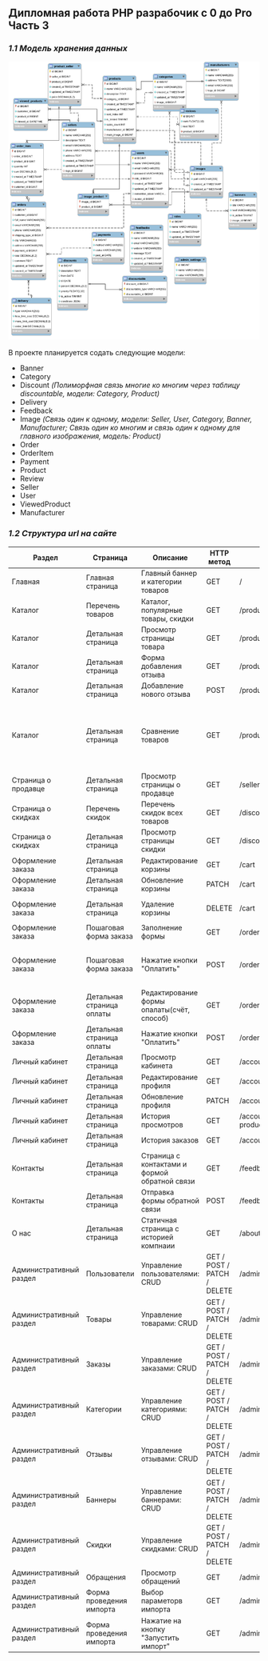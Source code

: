 
## Дипломная работа PHP разрабочик с 0 до Pro Часть 3


### _1.1 Модель хранения данных_

![Alt text](project/shop_schema_ver7.png?raw=true "Модель хранения данных")

В проекте планируется содать следующие модели:
- Banner
- Category
- Discount _(Полиморфная связь многие ко многим через таблицу discountable, модели: Category, Product)_
- Delivery
- Feedback
- Image _(Связь один к одному, модели: Seller, User, Category, Banner, Manufacturer; Связь один ко многим и связь один к одному для главного изображения, модель: Product)_
- Order
- OrderItem
- Payment
- Product
- Review
- Seller
- User
- ViewedProduct
- Manufacturer

### _1.2 Cтруктура url на сайте_


| Раздел | Страница | Описание | HTTP метод | Route name| URL | Комментарий |
| ------ | ------ | ------ | ------ | ------ | ------ | ------ |
| Главная | Главная страница | Главный баннер и категории товаров | GET | / | banners |- |
| Каталог | Перечень товаров | Каталог, популярные товары, скидки | GET | /products/ | products.index |- |
| Каталог | Детальная страница | Просмотр страницы товара | GET | /products/\<slug> | products.show |- |
| Каталог | Детальная страница | Форма добавления отзыва | GET | /products/\<slug>/reviews | reviews.create |- |
| Каталог | Детальная страница | Добавление нового отзыва | POST | /products/\<slug>/reviews | reviews.store |- |
| Каталог | Детальная страница | Сравнение товаров | GET | /products/comparison | comparison |id сравниваемых товаров добавляются в сессию и выгружаются из неё при сравнении |
| Страница о продавце | Детальная страница | Просмотр страницы о продавце | GET | /sellers/\<id> | sellers.show |- |
| Страница о скидках  | Перечень скидок | Перечень скидок всех товаров | GET | /discounts | discounts.index |- |
| Страница о скидках  | Детальная страница | Просмотр страницы скидки | GET | /discounts/\<id> | discounts.show |- |
| Оформление заказа | Детальная страница | Редактирование корзины | GET | /cart | carts.edit |- |
| Оформление заказа | Детальная страница | Обновление корзины | PATCH | /cart | carts.update |- |
| Оформление заказа | Детальная страница | Удаление корзины | DELETE | /cart | carts.destroy |удаление корзины из сессии |
| Оформление заказа | Пошаговая форма заказа | Заполнение формы | GET | /orders | orders.create |- |
| Оформление заказа | Пошаговая форма заказа | Нажатие кнопки "Оплатить" | POST | /orders | orders.store |Создание нового заказа, запись корзины в БД в order_items |
| Оформление заказа | Детальная страница оплаты | Редактирование формы опалаты(счёт, способ) | GET | /orders/\<id>/checkin | payments.create |- |
| Оформление заказа | Детальная страница оплаты | Нажатие кнопки "Оплатить" | POST | /orders/\<id>/checkin | payments.store |- |
| Личный кабинет | Детальная страница | Просмотр кабинета | GET | /account | account.show |- |
| Личный кабинет | Детальная страница | Редактирование профиля | GET | /account/profile | account.edit |- |
| Личный кабинет | Детальная страница | Обновление профиля | PATCH | /account/profile | account.update |- |
| Личный кабинет | Детальная страница | История просмотров | GET | /account/viewed-products | account.viewed-products |- |
| Личный кабинет | Детальная страница | История заказов | GET | /account/orders-history | account.order-history |- |
| Контакты | Детальная страница | Страница с контактами и формой обратной связи | GET | /feedbacks | feedbacks.create |- |
| Контакты | Детальная страница | Отправка формы обратной связи | POST | /feedbacks | feedbacks.store |- |
| О нас | Детальная страница | Статичная страница с историей компнаии | GET | /about | about |- |
| Административный раздел | Пользователи | Управление пользователями: CRUD | GET / POST / PATCH / DELETE | /admin/users/... | admin.users. ... |- |
| Административный раздел | Товары | Управление товарами: CRUD | GET / POST / PATCH / DELETE | /admin/products/... | admin.products. ... |- |
| Административный раздел | Заказы | Управление заказами: CRUD | GET / POST / PATCH / DELETE | /admin/orders/... | admin.orders. ... |- |
| Административный раздел | Категории | Управление категориями: CRUD | GET / POST / PATCH / DELETE | /admin/categories/... | admin.categories. ... |- |
| Административный раздел | Отзывы | Управление отзывами: CRUD | GET / POST / PATCH / DELETE | /admin/reviews/... | admin.reviews. ... |- |
| Административный раздел | Баннеры | Управление баннерами: CRUD | GET / POST / PATCH / DELETE | /admin/banners/... | admin.banners. ... |- |
| Административный раздел | Скидки | Управление скидками: CRUD | GET / POST / PATCH / DELETE | /admin/discounts/... | admin.discounts. ... |- |
| Административный раздел | Обращения | Просмотр обращений | GET | /admin/feedbacks | admin.feedbacks.index |- |
| Административный раздел | Форма проведения импорта | Выбор параметорв импорта | GET | /admin/import | admin.import |- |
| Административный раздел | Форма проведения импорта | Нажатие на кнопку "Запустить импорт" | GET | /admin/start-import | admin/start-import |- |

